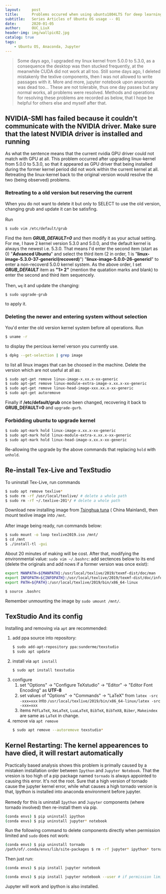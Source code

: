 ```yaml
---
layout:     post
title:      Problems occured when using ubuntu1804LTS for deep learning
subtitle:   Series Articles of Ubuntu OS usage -- 01
date:       2020-01-05
author:     OUC_LiuX
header-img: img/wallpic02.jpg
catalog: true
tags:
    - Ubuntu OS, Anaconda, Jupyter
---
```


<head>
    <script src="https://cdn.mathjax.org/mathjax/latest/MathJax.js?config=TeX-AMS-MML_HTMLorMML" type="text/javascript"></script>
    <script type="text/x-mathjax-config">
        MathJax.Hub.Config({
            tex2jax: {
            skipTags: ['script', 'noscript', 'style', 'textarea', 'pre'],
            inlineMath: [['$','$']]
            }
        });
    </script>
</head>

> Some days ago, I upgraded my linux kernel from 5.0.0 to 5.3.0, as a consequence the desktop was then stucked frequently, at the meanwhile CUDA did not work at all too. Still some days ago, I deleted mistakenly the texlive components, then I was not allowed to write passages with it. More and more, jupyter notebook upon anaconda was dead too... These are not tolerable, thus one day passes but any normal works, all problems were resolved. Methods and operations for resolving these problems are recorded as below, that I hope be helpful for others else and myself after that.  

##  NVIDIA-SMI has failed because it couldn't communicate with the NVIDIA driver. Make sure that the latest NVIDIA driver is installed and running

As what the sentence means that the current nvidia GPU driver could not match with GPU at all. This problem occurred after upgrading linux-kernel from 5.0.0 to 5.3.0, so that it appeared as GPU driver that being installed during the former kernel period did not work within the current kernel at all. Retreating the linux-kernel back to the original version would resolve the two (being observed) problems.<br>  
### Retreating to a old version but reserving the current
When you do not want to delete it but only to SELECT to use the old version, changing grub and update it can be satisfing.<br>  
Run
```bash
$ sudo vim /etc/default/grub
```
Find the item ***GRUB_DEFAULT=0*** and then modify it as your actual setting. For me, I have 2 kernel version 5.3.0 and 5.0.0, and the default kernel is always the newest i.e. 5.3.0. That means I'd enter the second item (start as 0) "**Advanced Ubuntu**" and select the third item (2 in order, 1 is "**linux-image-5.3.0-37-genericl(recoverd)**") "__linux-image-5.0.0-26-genericl__" to enter a non-recoverd 5.0.0 kernel system. As the above order, I set ***GRUB_DEFAULT*** item as **"1> 2"** (mention the quatation marks and blank) to enter the second and third item sequencely. <br>  
Then, ``wq`` it and update the changing:
```bash
$ sudo upgrade-grub
``` 
to apply it.<br>  

### Deleting the newer and entering system without selection
You'd enter the old version kernel system before all operations. Run
```bash
$ uname -r
```
to display the percious kernel verson you currently use.
```bash
$ dpkg --get-selection | grep image
```
to list all linux images that can be choosed in the machine. Delete the version which are not useful at all as: 
```bash
$ sudo apt-get remove linux-image-x.xx.x-xx-generic
$ sudo apt-get remove linux-module-extra-image-x.xx.x-xx-generic  
$ sudo apt-get remove linux-head-image-xxx.xx.x-xx-generic
$ sudo apt-get autoremove
```
Finally if **/etc/default/grub** once been changed, recovering it back to **GRUB_DEFAULT=0** and `upgrade-gurb`.

### Forbidding ubuntu to upgrade kernel  
```bash
$ sudo apt-mark hold linux-image-x.xx.x-xx-generic
$ sudo apt-mark hold linux-module-extra-x.xx.x-xx-generic
$ sudo apt-mark hold linux-head-image-x.xx.x-xx-generic
```
Re-allowing the upgrade by the above commands that replacing `hold` with `unhold`.

## Re-install Tex-Live and TexStudio  
To uninstall Tex-Live, run commands 
```bash
$ sudo apt remove texlive*
$ sudo rm -rf /usr/local/texlive/ # delete a whole path
$ sudo rm -rf ~/.texlive-201*/ # delete a whole path
```
Download new installing image from [Tsinghua tuna](https://mirrors.tuna.tsinghua.edu.cn/CTAN/systems/texlive/Images/) ( China Mainland), then mount texlive image into `/mnt`. <br>  
After image being ready, run commands below:<br>  
```bash
$ sudo mount -o loop texlive2019.iso /mnt/
$ cd /mnt
$ ./install-tl -gui
```
About 20 minutes of making will be cost. After that, modifying the environmental value:  `sudo vim ~/.bashrc`: add sectences below to its end (delete the originals and add nows if a former version was once exist):<br>  
```bash
export MANPATH=${MANPATH}:/usr/local/texlive/2019/texmf-dist/doc/man
export INFOPATH=${INFOPATH}:/usr/local/texlive/2019/texmf-dist/doc/info
export PATH=${PATH}:/usr/local/texlive/2019/bin/x86_64-linux

$ source .bashrc
``` 

Remember unmounting the image by `sudo umount /mnt/`.

## TexStudio And its config  
Installing and removing via `apt` are recommended:  
1. add ppa source into repository: 
   ```bash
   $ sudo add-apt-repository ppa:sunderme/texstudio
   $ sudo apt update
   ```
2. install via `apt install`
   ```bash
   $ sudo apt install texstudio
   ```
3. configure  
   1. set "Options" -> "Configure TeXstudio" -> "Editor" -> "Editor Font Encoding" as **UTF-8**
   2. set values of "Options" -> "Commands" -> "LaTeX" from `latex -src -xxx=xxx` into `/usr/local/texlive/2019/bin/x86_64-linux/latex -src -xxx=xxx`
   3. items `PdfLaTeX`, `XeLaTeX`, `LuaLaTeX`, `BibTeX`, `BibTeX8`, `Biber`, `Makeindex` are same as `LaTeX` in change.
4. remove via `apt remove`
   ```bash
   $ sudo apt remove --autoremove texstudio*
   ```  

## Kernel Restarting: The kernel appearences to have died, it will restart automatically  
Practically based analysis shows this problem is primally caused by a mistaken installation order between `Ipython` and `Jupyter Notebook`. That the vresion is too high of a pip package named `tornado` is always appointed to causing this error. It's not the root. Sure that a high version of tornado cause the jupyter kernel error, while what causes a high tornado version is that, Ipython is installed into anaconda environment before jupyter. <br>  
Remedy for this is uninstall `Ipython` and `Jupyter` components (where tornado involved) then re-install them via pip.
```bash
(conda envs) $ pip uninstall ipython  
(conda envs) $ pip uninstall jupyter* notebook
```  
Run the following command to delete components directly when permission limited and `sudo` does not work:  
```bash
(conda envs) $ pip uninstall tornado
/path/of/.conda/envs/lib/site-packages $ rm -rf jupyter* ipython* tornado*  
```  
Then just run:  
```bash
(conda envs) $ pip install jupyter notebook 

(conda envs) $ pip install jupyter notebook --user # if permission limitted
```      
Jupyter will work and ipython is also installed.

